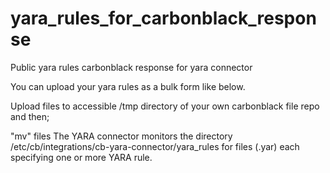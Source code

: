 # yara_rules_for_carbonblack_response
Public yara rules carbonblack response for yara connector 

You can upload your yara rules as a bulk form like below.

Upload files to accessible /tmp directory of your own carbonblack file repo and then;

"mv" files The YARA connector monitors the directory /etc/cb/integrations/cb-yara-connector/yara_rules for files (.yar) each specifying one or more YARA rule.

